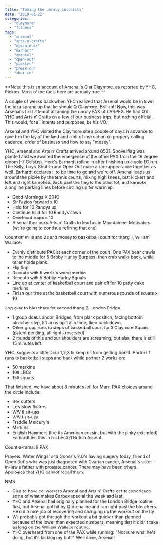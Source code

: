 ```yaml
---
title: "Taming the unruly colonists"
date: "2019-01-22"
categories: 
  - "claymore"
  - "fitness"
tags: 
  - "arsenal"
  - "arts-n-crafts"
  - "disco-duck"
  - "earhart"
  - "ezekiel"
  - "open-out"
  - "pickles"
  - "press-on"
  - "shut-in"
---
```


\*\*Note: this is an account of Arsenal's Q at Claymore, as reported by YHC, Pickles. Most of the facts here are actually true.\*\*

A couple of weeks back when YHC realized that Arsenal would be in town the idea sprang up that he should Q Claymore. Brilliant! Now, this was Arsenal's first attempt at taming the unruly PAX of CARPEX. He had Q'd YHC and Arts n' Crafts on a few of our business trips, but nothing official. This would, for all intents and purposes, be his VQ.

Arsenal and YHC visited the Claymore site a couple of days in advance to give him the lay of the land and a bit of instruction on properly calling cadence, order of business and how to say "mosey".

YHC, Arsenal and Arts n' Crafts arrived around 0535. Shovel flag was planted and we awaited the emergence of the other PAX from the 19 degree gloom (-7 Celsius). Here's Earhardt rolling in after finishing up a solo EC run. The Kelly, boys, Shut-In and Open Out make a rare appearance together as well. Earhardt declares it to be time to go and we're off. Arsenal leads us around the pickle by the tennis courts, mixing high knees, butt kickers and left and right karaokes. Back past the flag to the other lot, and karaoke along the parking lines before circling up for warm up:

- Good Mornings X 20 IC
- Sir Fazios forward x 10
- Hold for 10 Randys up
- Continue hold for 10 Randys down
- Overhead claps x 10
- Arsenal then asks Arts n' Crafts to lead us in Mountaineer Motivators (we're going to continue refining that one)

Count off in 1s and 2s and mosey to basketball court for thang 1, William Wallace:

- Evenly distribute PAX at each corner of the court. One PAX bear crawls to the middle for 5 Bobby Hurley Burpees, then crab walks back, while other holds plank.
- Flip flop
- Repeato with 5 world's worst merkin
- Repeato with 5 Bobby Hurley Squats
- Line up at center of basketball court and pair off for 10 patty cake merkins
- Finish our time at the basketball court with numerous rounds of squats x 10

Jog over to bleachers for second thang 2, London Bridge.

- 1 group does London Bridges; from plank position, facing bottom bleacher step, lift arms up 1 at a time, then back down.
- Other group runs to steps of basketball court for 5 Claymore Squats (patent pending, all rights reserved)
- 2 rounds of this and our shoulders are screaming, but alas, there is still 15 minutes left.

YHC, suggests a little Dora 1,2,3 to keep us from getting bored. Partner 1 runs to basketball steps and back while partner 2 works on:

- 50 merkins
- 100 LBCs
- 150 squats

That finished, we have about 8 minutes left for Mary. PAX choices around the circle include:

- Box cutters
- Low slow flutters
- WW II sit-ups
- WW I sit-ups
- Freddie Mercury's
- Merkins
- English Hammers (like its American cousin, but with the pinky extended) Earhardt led this in his best(?) British Accent.

Count-a-rama: 9 PAX

Prayers: Water Wings' and Goose's 2.0's having surgery today, friend of Open Out's who was just diagnosed with Ovarian cancer, Arsenal's sister-in-law's father with prostate cancer. There may have been others. Apologies that YHC cannot recall them.

NMS

- Glad to have co-workers Arsenal and Arts n' Crafts get to experience some of what makes Carpex special this week and last.
- YHC and Arsenal had originally planned for the London Bridge routine first, but Arsenal got hit by Q-drenaline and ran right past the bleachers. He did a nice job of recovering and changing up the workout on the fly
- We probably got through the workout a bit quicker than planned because of the lower than expected numbers, meaning that it didn't take as long on the William Wallace routine.
- YHC overheard from one of the PAX while running: "Not sure what he's doing, but it's kicking my butt!" Well done, Arsenal!
